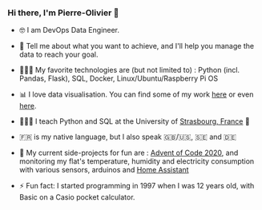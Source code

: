 ### Hi there, I'm Pierre-Olivier 👋

- 🤓 I am DevOps Data Engineer.  

- 💬 Tell me about what you want to achieve, and I'll help you manage the data to reach your goal.

- 👨🏼‍💻 My favorite technologies are (but not limited to) : Python (incl. Pandas, Flask), SQL, Docker, Linux/Ubuntu/Raspberry Pi OS

- 📊 I love data visualisation. You can find some of my work [here](https://public.tableau.com/profile/pierre.olivier.simonard#!/) or even [here](http://ioapps.io/lab/cts).

- 👨🏼‍🏫 I teach Python and SQL at the University of [Strasbourg, France](https://goo.gl/maps/gMo4bZk7u53iZFJD8) 🥨

- 🇫🇷 is my native language, but I also speak 🇬🇧/🇺🇸, 🇸🇪 and 🇩🇪

- 🔭 My current side-projects for fun are : [Advent of Code 2020](https://adventofcode.com/), and monitoring my flat's temperature, humidity and electricity consumption with various sensors, arduinos and [Home Assistant](https://www.home-assistant.io/)

- ⚡ Fun fact: I started programming in 1997 when I was 12 years old, with Basic on a Casio pocket calculator.


<!--
**pierrotsmnrd/pierrotsmnrd** is a ✨ _special_ ✨ repository because its `README.md` (this file) appears on your GitHub profile.

Here are some ideas to get you started:

- 🔭 I’m currently working on ...
- 🌱 I’m currently learning ...
- 👯 I’m looking to collaborate on ...
- 🤔 I’m looking for help with ...
- 💬 Ask me about ...
- 📫 How to reach me: ...
- 😄 Pronouns: ...
- ⚡ Fun fact: ...
-->
